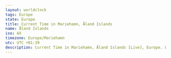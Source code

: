 ```yaml
---
layout: worldclock
tags: Europe
state: Europe
title: Current Time in Mariehamn, Åland Islands
name: Åland Islands
iso: AX
timezone: Europe/Mariehamn
utc: UTC +01:39
description: Current Time in Mariehamn, Åland Islands [Live], Europe. Live update now time in Mariehamn, timezone Europe/Mariehamn, UTC +01:39, Country ISO code & Current Local Time.
---
```


